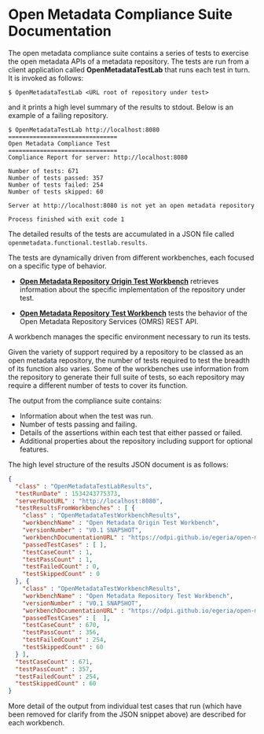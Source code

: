 <!-- SPDX-License-Identifier: Apache-2.0 -->
<!-- Copyright Contributors to the Egeria project. -->

  
# Open Metadata Compliance Suite Documentation

The open metadata compliance suite contains a series of tests to exercise
the open metadata APIs of a metadata repository.  The tests are
run from a client application called **OpenMetadataTestLab** that
runs each test in turn.  It is invoked as follows:

```
$ OpenMetadataTestLab <URL root of repository under test>

```
and it prints a high level summary of the results to stdout.  Below is an
example of a failing repository.

```
$ OpenMetadataTestLab http://localhost:8080
===============================
Open Metadata Compliance Test  
===============================
Compliance Report for server: http://localhost:8080

Number of tests: 671
Number of tests passed: 357
Number of tests failed: 254
Number of tests skipped: 60

Server at http://localhost:8080 is not yet an open metadata repository

Process finished with exit code 1
```

The detailed results of the tests are accumulated
in a JSON file called `openmetadata.functional.testlab.results`.

The tests are dynamically driven from different workbenches, each focused
on a specific type of behavior.

* **[Open Metadata Repository Origin Test Workbench](origin-workbench)** retrieves
information about the specific implementation of the repository under test.

* **[Open Metadata Repository Test Workbench](repository-workbench)** tests
the behavior of the Open Metadata Repository Services (OMRS) REST API.

A workbench manages the specific environment necessary to run its tests.

Given the variety of support required by a repository to be classed as
an open metadata repository, the number of tests required to test the
breadth of its function also varies.
Some of the workbenches use information
from the repository to generate their full suite of tests, so each repository
may require a different number of tests to cover its function.

The output from the compliance suite contains:
* Information about when the test was run.
* Number of tests passing and failing.
* Details of the assertions within each test that either passed or failed.
* Additional properties about the repository including support for
optional features.

The high level structure of the results JSON document is as follows:

```json
{
  "class" : "OpenMetadataTestLabResults",
  "testRunDate" : 1534243775373,
  "serverRootURL" : "http://localhost:8080",
  "testResultsFromWorkbenches" : [ {
    "class" : "OpenMetadataTestWorkbenchResults",
    "workbenchName" : "Open Metadata Origin Test Workbench",
    "versionNumber" : "V0.1 SNAPSHOT",
    "workbenchDocumentationURL" : "https://odpi.github.io/egeria/open-metadata-compliance-suite/docs/origin-workbench",
    "passedTestCases" : [ ],
    "testCaseCount" : 1,
    "testPassCount" : 1,
    "testFailedCount" : 0,
    "testSkippedCount" : 0
  }, {
    "class" : "OpenMetadataTestWorkbenchResults",
    "workbenchName" : "Open Metadata Repository Test Workbench",
    "versionNumber" : "V0.1 SNAPSHOT",
    "workbenchDocumentationURL" : "https://odpi.github.io/egeria/open-metadata-compliance-suite/docs/repository-workbench",
    "passedTestCases" : [  ],
    "testCaseCount" : 670,
    "testPassCount" : 356,
    "testFailedCount" : 254,
    "testSkippedCount" : 60
  } ],
  "testCaseCount" : 671,
  "testPassCount" : 357,
  "testFailedCount" : 254,
  "testSkippedCount" : 60
}
```
More detail of the output from individual test cases that run
(which have been removed for clarify from the JSON snippet
above) are described for each workbench.